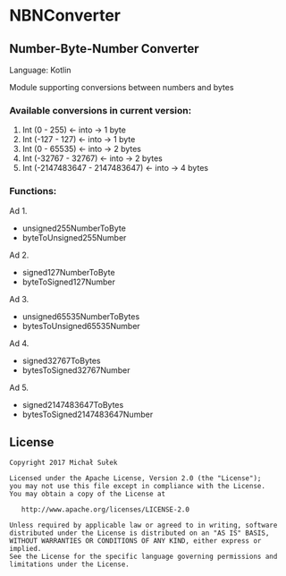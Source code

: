 # NBNConverter
## Number-Byte-Number Converter
Language: Kotlin

Module supporting conversions between numbers and bytes

### Available conversions in current version:
1. Int (0 - 255) <- into ->  1 byte
2. Int (-127 - 127)  <- into ->  1 byte
3. Int (0 - 65535) <- into ->  2 bytes
4. Int (-32767 - 32767)  <- into ->  2 bytes
5. Int (-2147483647 - 2147483647)  <- into ->  4 bytes

### Functions:
Ad 1. 
 - unsigned255NumberToByte
 - byteToUnsigned255Number
 
Ad 2. 
 - signed127NumberToByte 
 - byteToSigned127Number
 
Ad 3. 
 - unsigned65535NumberToBytes
 - bytesToUnsigned65535Number
 
Ad 4. 
 - signed32767ToBytes
 - bytesToSigned32767Number
 
Ad 5. 
 - signed2147483647ToBytes
 - bytesToSigned2147483647Number
 
 
## License
```
Copyright 2017 Michał Sułek

Licensed under the Apache License, Version 2.0 (the "License");
you may not use this file except in compliance with the License.
You may obtain a copy of the License at

   http://www.apache.org/licenses/LICENSE-2.0

Unless required by applicable law or agreed to in writing, software
distributed under the License is distributed on an "AS IS" BASIS,
WITHOUT WARRANTIES OR CONDITIONS OF ANY KIND, either express or implied.
See the License for the specific language governing permissions and
limitations under the License.
```
